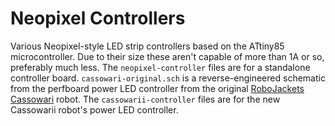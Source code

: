 Neopixel Controllers
====================

Various Neopixel-style LED strip controllers based on the ATtiny85 microcontroller. Due to their size these aren't capable of more than 1A or so, preferably much less. The `neopixel-controller` files are for a standalone controller board. `cassowari-original.sch` is a reverse-engineered schematic from the perfboard power LED controller from the original [RoboJackets](https://robojackets.org) [Cassowari](https://wiki.robojackets.org/Cassowari) robot. The `cassowarii-controller` files are for the new Cassowarii robot's power LED controller.
